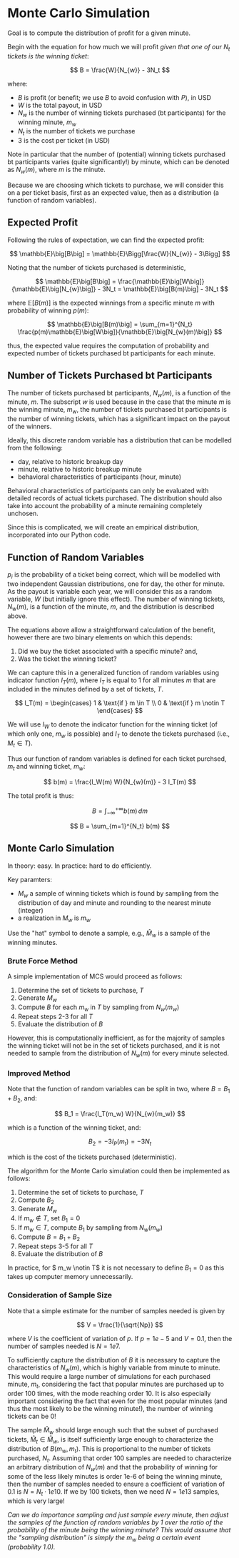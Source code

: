 # Monte Carlo Simulation

Goal is to compute the distribution of profit for a given minute.

Begin with the equation for how much we will profit _given that one of our $N_t$ tickets is the winning ticket_:

$$
B = \frac{W}{N_{w}} - 3N_t
$$

where:
- $B$ is profit (or benefit; we use $B$ to avoid confusion with $P$), in USD
- $W$ is the total payout, in USD
- $N_{w}$ is the number of winning tickets purchased (bt participants) for the winning minute, $m_w$
- $N_t$ is the number of tickets we purchase
- 3 is the cost per ticket (in USD)

Note in particular that the number of (potential) winning tickets purchased bt participants varies (quite significantly!) by minute, which can be denoted as $N_{w}(m)$, where $m$ is the minute.

Because we are choosing which tickets to purchase, we will consider this on a per ticket basis, first as an expected value, then as a distribution (a function of random variables).

## Expected Profit

Following the rules of expectation, we can find the expected profit:

$$
\mathbb{E}\big[B\big] = \mathbb{E}\Bigg[\frac{W}{N_{w}} - 3\Bigg]
$$

Noting that the number of tickets purchased is deterministic, 

$$
\mathbb{E}\big[B\big]
= \frac{\mathbb{E}\big[W\big]}{\mathbb{E}\big[N_{w}\big]} - 3N_t
= \mathbb{E}\big[B(m)\big] - 3N_t
$$

where $\mathbb{E}\big[B(m)\big]$ is the expected winnings from a specific minute $m$ with probability of winning $p(m)$:

$$
\mathbb{E}\big[B(m)\big] = \sum_{m=1}^{N_t} \frac{p(m)\mathbb{E}\big[W\big]}{\mathbb{E}\big[N_{w}(m)\big]}
$$

thus, the expected value requires the computation of probability and expected number of tickets purchased bt participants for each minute.

## Number of Tickets Purchased bt Participants

The number of tickets purchased bt participants, $N_w(m)$, is a function of the minute, $m$. The subscript $w$ is used because in the case that the minute $m$ is the winning minute, $m_w$, the number of tickets purchased bt participants is the number of winning tickets, which has a significant impact on the payout of the winners.

Ideally, this discrete random variable has a distribution that can be modelled from the following:
- day, relative to historic breakup day
- minute, relative to historic breakup minute
- behavioral characteristics of participants (hour, minute)

Behavioral characteristics of participants can only be evaluated with detailed records of actual tickets purchased. The distribution should also take into account the probability of a minute remaining completely unchosen.

Since this is complicated, we will create an empirical distribution, incorporated into our Python code.

## Function of Random Variables

$p_i$ is the probability of a ticket being correct, which will be modelled with two independent Gaussian distributions, one for day, the other for minute. As the payout is variable each year, we will consider this as a random variable, $W$ (but initially ignore this effect). The number of winning tickets, $N_{w}(m)$, is a function of the minute, $m$, and the distribution is described above.

The equations above allow a straightforward calculation of the benefit, however there are two binary elements on which this depends:
1. Did we buy the ticket associated with a specific minute? and,
2. Was the ticket the winning ticket?

We can capture this in a generalized function of random variables using indicator function $I_T(m)$, where $I_T$ is equal to 1 for all minutes $m$ that are included in the minutes defined by a set of tickets, $T$. 

$$
I_T(m) = \begin{cases}
1 & \text{if } m \in T \\
0 & \text{if } m \notin T
\end{cases}
$$

We will use $I_W$ to denote the indicator function for the winning ticket (of which only one, $m_w$ is possible) and $I_T$ to denote the tickets purchased (i.e., $M_t \in T$).

Thus our function of random variables is defined for each ticket purchsed, $m_t$ and winning ticket, $m_w$:

$$
b(m) = \frac{I_W(m) W}{N_{w}(m)} - 3 I_T(m)
$$

The total profit is thus:

$$
B = \int_{-\infty}^{+\infty} b(m) \, dm
$$


$$
B = \sum_{m=1}^{N_t} b(m)
$$

## Monte Carlo Simulation

In theory: easy. In practice: hard to do efficiently.

Key paramters:
- $M_w$ a sample of winning tickets which is found by sampling from the distribution of day and minute and rounding to the nearest minute (integer)
- a realization in $M_w$ is $m_w$

Use the "hat" symbol to denote a sample, e.g., $\hat{M}_w$ is a sample of the winning minutes.

### Brute Force Method

A simple implementation of MCS would proceed as follows:
1. Determine the set of tickets to purchase, $T$
2. Generate $M_w$
3. Compute $B$ for each $m_w$ in $T$ by sampling from $N_{w}(m_w)$
4. Repeat steps 2-3 for all $T$
5. Evaluate the distribution of $B$

However, this is computationally inefficient, as for the majority of samples the winning ticket will not be in the set of tickets purchased, and it is not needed to sample from the distribution of $N_{w}(m)$ for every minute selected.

### Improved Method

Note that the function of random variables can be split in two, where $B=B_1+B_2$, and:

$$
B_1 = \frac{I_T(m_w) W}{N_{w}(m_w)}
$$

which is a function of the winning ticket, and:

$$
B_2 = -3 I_P(m_t) = -3 N_t
$$

which is the cost of the tickets purchased (deterministic).

The algorithm for the Monte Carlo simulation could then be implemented as follows:
1. Determine the set of tickets to purchase, $T$
2. Compute $B_2$
3. Generate $M_w$
4. If $m_w\notin T$, set $B_1=0$
5. If $m_w \in T$, compute $B_1$ by sampling from $N_w(m_w)$
6. Compute $B = B_1 + B_2$
7. Repeat steps 3-5 for all $T$
8. Evaluate the distribution of $B$

In practice, for $ m_w \notin T$ it is not necessary to define $B_1=0$ as this takes up computer memory unnecessarily.


### Consideration of Sample Size

Note that a simple estimate for the number of samples needed is given by

$$
V = \frac{1}{\sqrt{Np}}
$$

where $V$ is the coefficient of variation of $p$. If $p=1e-5$ and $V=0.1$, then the number of samples needed is $N=1e7$.

To sufficiently capture the distribution of $B$ it is necessary to capture the characteristics of $N_{w}(m)$, which is highly variable from minute to minute. This would require a large number of simulations for each purchased minute, $m_t$, considering the fact that popular minutes are purchased up to order 100 times, with the mode reaching order 10. It is also especially important considering the fact that even for the most popular minutes (and thus the most likely to be the winning minute!), the number of winning tickets can be 0!

The sample $\hat{M}_w$ should large enough such that the subset of purchased tickets, $\hat{M}_t\in \hat{M}_w$, is itself sufficiently large enough to characterize the distribution of $B(m_w, m_t)$. This is proportional to the number of tickets purchased, $N_t$. Assuming that order 100 samples are needed to characterize an arbitrary distribution of $N_w(m)$ and that the probability of winning for some of the less likely minutes is order 1e-6 of being the winning minute, then the number of samples needed to ensure a coefficient of variation of 0.1 is $N=N_t \cdot 1e10$. If we by 100 tickets, then we need $N=1e13$ samples, which is very large!

_Can we do importance sampling and just sample every minute, then adjust the samples of the function of random variables by 1 over the ratio of the probability of the minute being the winning minute? This would assume that the "sampling distribution" is simply the $m_w$ being a certain event (probability 1.0)._